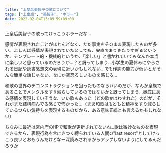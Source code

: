 ```yaml
---
title: "上皇后美智子の歌について"
tags: ["上皇后", "美智子", "ホラー"]
date: 2022-02-04T13:09:59+09:00
---
```


上皇后美智子の歌ってけっこうホラーだな...

感情が表現されたことがほとんどなく、ただ事実をそのまま表現したものが多い。よしんば感情が表現されていたとしても、安直でありきたりすぎるというか、テンプレート的・機械的というか、「楽しい」と書かれていてもなんか本当に楽しいと思っているのだろうか...？と訝ってしまう...小学生の夏休みにやらされる日記や読書感想文の表現に近いかもしれない...でも作詞の能力が低いとかそんな簡単な話じゃない、なにか空恐ろしいものを感じる...

和歌の世界のデコンストラクションを狙ったものならいいのだが、なんか皇族であることでメンタルをすり減らしているのではないかと訝ってしまう...奥底にある感情を表現していそうな、いい歌もあった（どの歌かはわすれた）のだが、それがまた結構病んでる感じで怖かった...（まあ和歌はもともと精神をすり減らしているつらい気持ちを表現するものだから、ある意味正統とも言えるかもしれない）

ちなみに最近は宮内庁のHPで和歌が更新されてないね...歌は微妙なものを表現できるから、表現行為を常にきつく縛られている人間の"last resort"としてけっこう良いとおもうんだけどなー深読みされるからアップしないようにしてるんだろうか